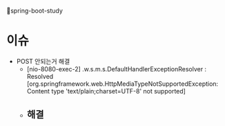 🍃spring-boot-study


#  이슈
- POST 안되는거 해결
    - [nio-8080-exec-2] .w.s.m.s.DefaultHandlerExceptionResolver : Resolved [org.springframework.web.HttpMediaTypeNotSupportedException: Content type 'text/plain;charset=UTF-8' not supported]
    - 해결
        - 


